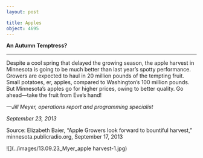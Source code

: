 ```yaml
---
layout: post

title: Apples
object: 4695
---
```

**An Autumn Temptress?**

****

Despite a cool spring that delayed the growing season, the apple harvest in Minnesota is going to be much better than last year’s spotty performance. Growers are expected to haul in 20 million pounds of the tempting fruit. Small potatoes, er, apples, compared to Washington’s 100 million pounds. But Minnesota’s apples go for higher prices, owing to better quality. Go ahead—take the fruit from Eve’s hand!

*—Jill Meyer, operations report and programming specialist*

*September 23, 2013*

Source: Elizabeth Baier, “Apple Growers look forward to bountiful harvest,” minnesota.publicradio.org, September 17, 2013

![](../images/13.09.23_Myer_apple harvest-1.jpg)
